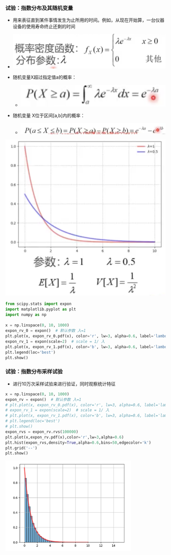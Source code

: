 ### 试验：指数分布及其随机变量

* 用来表征直到某件事情发生为止所用的时间。例如，从现在开始算，一台仪器设备的使用寿命终止还剩的时间
* ![image-20230328223904202](%E6%8C%87%E6%95%B0%E5%88%86%E5%B8%83%E7%9A%84%E6%80%A7%E8%B4%A8%E4%B8%8E%E9%87%87%E6%A0%B7.assets/image-20230328223904202.png)

* 随机变量X超过指定值a的概率：
  * ![image-20230328223939110](%E6%8C%87%E6%95%B0%E5%88%86%E5%B8%83%E7%9A%84%E6%80%A7%E8%B4%A8%E4%B8%8E%E9%87%87%E6%A0%B7.assets/image-20230328223939110.png)
* 随机变量 X位于区间[a,b]内的概率：
  * ![image-20230328224000001](%E6%8C%87%E6%95%B0%E5%88%86%E5%B8%83%E7%9A%84%E6%80%A7%E8%B4%A8%E4%B8%8E%E9%87%87%E6%A0%B7.assets/image-20230328224000001.png)

![image-20230328224009178](%E6%8C%87%E6%95%B0%E5%88%86%E5%B8%83%E7%9A%84%E6%80%A7%E8%B4%A8%E4%B8%8E%E9%87%87%E6%A0%B7.assets/image-20230328224009178.png)

```python
from scipy.stats import expon
import matplotlib.pyplot as plt
import numpy as np

x = np.linspace(0, 10, 1000)
expon_rv_0 = expon()  # 默认参数 入=1
plt.plot(x, expon_rv_0.pdf(x), color='r', lw=3, alpha=0.6, label='lambda=1')
expon_rv_1 = expon(scale=2)  # scale = 1/ 入
plt.plot(x, expon_rv_1.pdf(x), color='b', lw=3, alpha=0.6, label='lambda=0.5')
plt.legend(loc='best')
plt.show()
```

### 试验：指数分布采样试验

* 进行10万次采样试验来进行验证，同时观察统计特征

```python
x = np.linspace(0, 10, 1000)
expon_rv = expon()  # 默认参数 入=1
# plt.plot(x, expon_rv_0.pdf(x), color='r', lw=3, alpha=0.6, label='lambda=1')
# expon_rv_1 = expon(scale=2)  # scale = 1/ 入
# plt.plot(x, expon_rv_1.pdf(x), color='b', lw=3, alpha=0.6, label='lambda=0.5')
# plt.legend(loc='best')
# plt.show()
expon_rvs = expon_rv.rvs(100000)
plt.plot(x,expon_rv.pdf(x),color='r',lw=3,alpha=0.6)
plt.hist(expon_rvs,density=True,alpha=0.6,bins=50,edgecolor='k')
plt.grid('--')
plt.show()
```

![image-20230329132055239](%E6%8C%87%E6%95%B0%E5%88%86%E5%B8%83%E7%9A%84%E6%80%A7%E8%B4%A8%E4%B8%8E%E9%87%87%E6%A0%B7.assets/image-20230329132055239.png)
